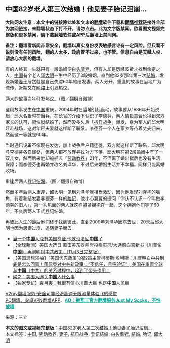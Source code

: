  <h2>中国82岁老人第三次结婚！他见妻子胎记泪崩…</h2> <p class="notice"><b>大陆网友注意：本文中的链接除此处和文末的<a href="https://github.com/bannedbook/fanqiang" >翻墙</a>软件下载和<a href="https://github.com/killgcd/justmysocks/blob/master/README.md">翻墙推荐</a>链接外全部为禁网链接，未翻墙状态下打不开，请勿点击。此为文字版禁闻，欲看图文视频完整版和更多禁闻，请下载<a href="https://github.com/bannedbook/fanqiang">翻墙软件或APP</a>后翻墙上禁闻网。</p><p>备注：翻墙看新闻非常安全，翻墙以真实身份发表敏感言论有一定风险，但只看不说则没有任何风险，翻的人太多，政府管不过来，也不管。信息自由是天赋人权，请放心大胆的翻墙。</b></p>  <div class="entry"> <p>有的人终其一生就只有一段婚姻便<a href="https://www.bannedbook.org/bnews/tag/%e7%99%bd%e5%a4%b4%e5%81%95%e8%80%81/" class="st_tag internal_tag" rel="tag" title="标签 白头偕老 下的日志">白头偕老</a>，但有人却是历经波折才找到命定之人，<span class='wp_keywordlink_affiliate'><a href="https://www.bannedbook.org/" title="中国" target="_blank">中国</a></span>有个老人<a href="https://www.bannedbook.org/bnews/tag/%E9%82%B1%E5%A4%A7%E6%98%8E/" class="st_tag internal_tag" rel="tag" title="标签 邱大明 下的日志">邱大明</a>一生中经历了3段婚姻，直到他82岁那年第三次<a href="https://www.bannedbook.org/bnews/tag/%e7%bb%93%e5%a9%9a/" class="st_tag internal_tag" rel="tag" title="标签 结婚 下的日志">结婚</a>，发现新婚<a href="https://www.bannedbook.org/bnews/tag/%e5%a6%bb%e5%ad%90/" class="st_tag internal_tag" rel="tag" title="标签 妻子 下的日志">妻子</a>居然就是自己失踪60年的结发妻，两人分开、重逢的故事在当地广为流传，近期又在网路上引发热议。</p> <p></p> <p>两人的故事当年引发热议。（图／翻摄自微博）</p>  <p>这段故事发生在<a href="https://www.bannedbook.org/bnews/tag/%E4%B8%AD%E5%9B%BD/" class="st_tag internal_tag" rel="tag" title="标签 中国 下的日志">中国</a>重庆，2004年时在当地引起轰动，故事要从1936年开始说起，邱大名当时在当兵，在长官的介绍下认识了李德芬，两人情投意合也得到双方家长的认可，很快就结婚了，然而没多久后「<a href="https://www.bannedbook.org/bnews/tag/%e6%8a%97%e6%97%a5%e6%88%98%e4%ba%89/" class="st_tag internal_tag" rel="tag" title="标签 抗日战争 下的日志">抗日战争</a>」爆发，身为军人的邱大明赶赴战场，这对年轻夫妻就这样断了联系。李德芬一个人在家乡等待着丈夫归来，然而这一等就是60年。</p> <p>当时通讯设备不像现在发达，加上战争后户籍迁徙，双方就这样断了联系，邱大明与李德芬各自嫁娶，但两人都不放弃寻找对方下落，邱大明在第2段婚姻中有了一双儿女，然而后来他却被抓去「<a href="https://www.bannedbook.org/bnews/tag/%E5%8A%B3%E5%8A%A8%E6%95%99%E5%85%BB/" class="st_tag internal_tag" rel="tag" title="标签 劳动教养 下的日志">劳动教养</a>」21年，不但离了婚出狱后也没有生活保障；而李德芬也再婚并改名刘泽华，不过后来婚姻生活并不幸福，同样只能离婚收场。</p> <p></p>  <p>重逢后两人<a href="https://www.bannedbook.org/bnews/tag/%E7%99%BB%E8%AE%B0%E7%BB%93%E5%A9%9A/" class="st_tag internal_tag" rel="tag" title="标签 登记结婚 下的日志">登记结婚</a>。（图／翻摄自微博）</p> <p>然而多年后两人重逢，邱大明一见到刘泽华就相当激动，因为他发现刘泽华的嘴角，有着和结发妻李德芬一样的<a href="https://www.bannedbook.org/bnews/tag/%E8%83%8E%E8%AE%B0/" class="st_tag internal_tag" rel="tag" title="标签 胎记 下的日志">胎记</a>，他小心翼翼的提问「你认不认识一个叫做李德芬的旧人」，第一次见面的两人就这样紧紧拥抱在一起，这个拥抱他们等了60年，不久后两人正式登记结婚。</p> <p>再彼此人生的最后他们终于找到彼此，直到2009年刘泽华因病去世，20天后邱大明也因为思妻过度，追随妻子而去。</p>  <ul class='op-related-articles' title='相关阅读'> <li><a href='https://www.bannedbook.org/bnews/comments/20201104/1425507.html' target='_blank'>当一个<b>中国</b>人没有美国签证 他就没法回<b>中国</b>了</a></li> <li><a href='https://www.bannedbook.org/bnews/bannedvideo/20201104/1425497.html' target='_blank'>【全球新闻】美国大选日 直击美东西两岸投票实况/大选前白宫新书《川普论<b>中国</b>》 再阐明对中共政策 （11月3日完整版）</a></li> <li><a href='https://www.bannedbook.org/bnews/bannedvideo/20201104/1425453.html' target='_blank'>【美国思想领袖】“美国优先政策”的政策主管柯蒂斯·埃利斯：川普明白中共到底是怎么回事！蓬佩奥对中共新政策：“不信任，且需验证”；美国在重置全球与<b>中国</b>（中共）的关系过程中，起到了带头作用！</a></li> <li><a href='https://www.bannedbook.org/bnews/baitai/20201104/1425418.html' target='_blank'>梁之：美国大选关<b>中国</b>人什么事</a></li> <li><a href='https://www.bannedbook.org/bnews/comments/20201104/1425392.html' target='_blank'>【独家专访】袁弓夷：我很有信心川普大赢 也是<b>中国</b>人民赢</a></li> </ul> <p class="texttj"> <a href="https://www.bannedbook.org/forum23/topic22702.html" target="_blank">V2ray翻墙服务-安全可靠经济高速无限流量体验飞的感觉</a><br/> <a href="https://github.com/bannedbook/fanqiang/wiki/%E7%A6%81%E9%97%BB%E7%BD%91%E5%AE%89%E5%8D%93%E7%BF%BB%E5%A2%99%E6%96%B0%E9%97%BBAPP" target="_blank">PC翻墙、安卓VPN翻墙APP</a>、<span onclick="window.open('https://github.com/killgcd/justmysocks/blob/master/README.md')" style="font-weight:bold;color:#00A191;cursor:pointer;text-decoration:underline;outline:none">AD：搬瓦工官方翻墙服务Just My Socks，不怕被墙</span></p><p> 来源：三立 </p><a name='sharetosocial'></a>       <div><b>本文的图文或视频完整版</b>：<a href='https://www.bannedbook.org/bnews/cbnews/20201104/1425568.html'>中国82岁老人第三次结婚！他见妻子胎记泪崩…</a></div>  </div><!--END ENTRY--> <div class="postfooter"> <div>本文标签：<a href="https://www.bannedbook.org/bnews/tag/%E4%B8%AD%E5%9B%BD/" rel="tag">中国</a>, <a href="https://www.bannedbook.org/bnews/tag/%E5%8A%B3%E5%8A%A8%E6%95%99%E5%85%BB/" rel="tag">劳动教养</a>, <a href="https://www.bannedbook.org/bnews/tag/%e5%a6%bb%e5%ad%90/" rel="tag">妻子</a>, <a href="https://www.bannedbook.org/bnews/tag/%e6%8a%97%e6%97%a5%e6%88%98%e4%ba%89/" rel="tag">抗日战争</a>, <a href="https://www.bannedbook.org/bnews/tag/%E7%99%BB%E8%AE%B0%E7%BB%93%E5%A9%9A/" rel="tag">登记结婚</a>, <a href="https://www.bannedbook.org/bnews/tag/%e7%99%bd%e5%a4%b4%e5%81%95%e8%80%81/" rel="tag">白头偕老</a>, <a href="https://www.bannedbook.org/bnews/tag/%e7%bb%93%e5%a9%9a/" rel="tag">结婚</a>, <a href="https://www.bannedbook.org/bnews/tag/%E8%83%8E%E8%AE%B0/" rel="tag">胎记</a>, <a href="https://www.bannedbook.org/bnews/tag/%E9%82%B1%E5%A4%A7%E6%98%8E/" rel="tag">邱大明</a></div>  </div><!--END POSTFOOTER--> 